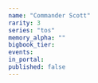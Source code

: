 ```yaml
---
name: "Commander Scott"
rarity: 3
series: "tos"
memory_alpha: ""
bigbook_tier:
events:
in_portal:
published: false
---
```

